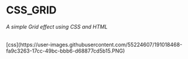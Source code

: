 # CSS_GRID
<h6>A simple Grid effect using CSS and HTML </h6>
[css](https://user-images.githubusercontent.com/55224607/191018468-fa9c3263-17cc-49bc-bbb6-d68877cd5b15.PNG)

